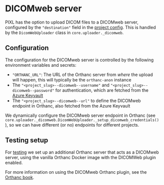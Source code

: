 # DICOMweb server

PIXL has the option to upload DICOM files to a DICOMweb server, configured by the `"destination"`
field in the [project config](/README.md#3-configure-a-new-project). This is handled by the
`DicomWebUploader` class in `core.uploader._dicomweb`.

## Configuration

The configuration for the DICOMweb server is controlled by the following environment variables and secrets:

- `"ORTHANC_URL"`: The URL of the Orthanc server from _where_ the upload will happen, this will typically be the `orthanc-anon` instance
- The `"<project_slug>--dicomweb--username"` and `"<project_slug>--dicomweb--password"` for authentication, which are fetched from the [Azure Keyvault](../setup/azure-keyvault.md)
- The `"<project_slug>--dicomweb--url"` to define the DICOMweb endpoint in Orthanc, also fetched from the Azure Keyvault

We dynamically configure the DICOMweb server endpoint in Orthanc (see `core.uploader._dicomweb.DicomWebUploader._setup_dicomweb_credentials()`),
so we can have different (or no) endpoints for different projects.

## Testing setup

For [testing](../../test/README.md) we set up an additional Orthanc server that acts as a DICOMweb server,
using the vanilla Orthanc Docker image with the DICOMWeb plugin enabled.

For more information on using the DICOMweb Orthanc plugin, see the [Orthanc book](https://orthanc.uclouvain.be/book/plugins/dicomweb.html).

